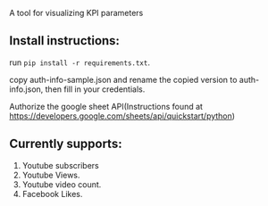 A tool for visualizing KPI parameters

## Install instructions:

run `pip install -r requirements.txt`.

copy auth-info-sample.json and rename the copied version to auth-info.json, then fill in your credentials.

Authorize the google sheet API(Instructions found at https://developers.google.com/sheets/api/quickstart/python)


## Currently supports:

1. Youtube subscribers
2. Youtube Views.
3. Youtube video count.
4. Facebook Likes. 


